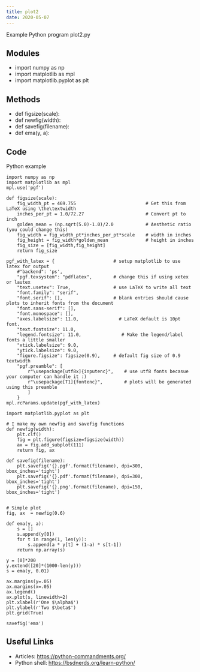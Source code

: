 ```yaml
---
title: plot2
date: 2020-05-07
---
```

Example Python program plot2.py

## Modules

* import numpy as np
* import matplotlib as mpl
* import matplotlib.pyplot as plt

## Methods

* def figsize(scale):
* def newfig(width):
* def savefig(filename):
* def ema(y, a):

## Code

Python example

    import numpy as np
    import matplotlib as mpl
    mpl.use('pgf')
    
    def figsize(scale):
        fig_width_pt = 469.755                          # Get this from LaTeX using \the\textwidth
        inches_per_pt = 1.0/72.27                       # Convert pt to inch
        golden_mean = (np.sqrt(5.0)-1.0)/2.0            # Aesthetic ratio (you could change this)
        fig_width = fig_width_pt*inches_per_pt*scale    # width in inches
        fig_height = fig_width*golden_mean              # height in inches
        fig_size = [fig_width,fig_height]
        return fig_size
    
    pgf_with_latex = {                      # setup matplotlib to use latex for output
        #"backend": 'ps',
        "pgf.texsystem": "pdflatex",        # change this if using xetex or lautex
        "text.usetex": True,                # use LaTeX to write all text
        "font.family": "serif",
        "font.serif": [],                   # blank entries should cause plots to inherit fonts from the document
        "font.sans-serif": [],
        "font.monospace": [],
        "axes.labelsize": 11.0,               # LaTeX default is 10pt font.
        "text.fontsize": 11.0,
        "legend.fontsize": 11.0,               # Make the legend/label fonts a little smaller
        "xtick.labelsize": 9.0,
        "ytick.labelsize": 9.0,
        "figure.figsize": figsize(0.9),     # default fig size of 0.9 textwidth
        "pgf.preamble": [
            r"\usepackage[utf8x]{inputenc}",    # use utf8 fonts becasue your computer can handle it :)
            r"\usepackage[T1]{fontenc}",        # plots will be generated using this preamble
            ]
        }
    mpl.rcParams.update(pgf_with_latex)
    
    import matplotlib.pyplot as plt
    
    # I make my own newfig and savefig functions
    def newfig(width):
        plt.clf()
        fig = plt.figure(figsize=figsize(width))
        ax = fig.add_subplot(111)
        return fig, ax
    
    def savefig(filename):
        plt.savefig('{}.pgf'.format(filename), dpi=300, bbox_inches='tight')
        plt.savefig('{}.pdf'.format(filename), dpi=300, bbox_inches='tight')
        plt.savefig('{}.png'.format(filename), dpi=150, bbox_inches='tight')
    
    
    # Simple plot
    fig, ax  = newfig(0.6)
    
    def ema(y, a):
        s = []
        s.append(y[0])
        for t in range(1, len(y)):
            s.append(a * y[t] + (1-a) * s[t-1])
        return np.array(s)
        
    y = [0]*200
    y.extend([20]*(1000-len(y)))
    s = ema(y, 0.01)
    
    ax.margins(y=.05)
    ax.margins(x=.05)
    ax.legend()
    ax.plot(s, linewidth=2)
    plt.xlabel(r'One $\alpha$')
    plt.ylabel(r'Two $\beta$')
    plt.grid(True)
    
    savefig('ema')

## Useful Links

- Articles: https://python-commandments.org/
- Python shell: https://bsdnerds.org/learn-python/
